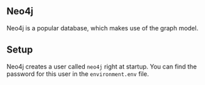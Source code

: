 ## Neo4j
Neo4j is a popular database, which makes use of the graph model.

## Setup
Neo4j creates a user called `neo4j` right at startup. You can find the password for this user in the `environment.env` file.